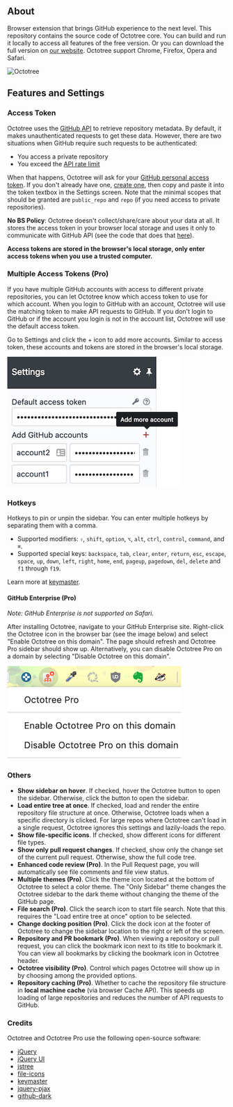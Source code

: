 ## About

Browser extension that brings GitHub experience to the next level. This repository contains the source code of Octotree core. You can build and run it locally to access all features of the free version. Or you can download the full version on [our website](https://www.octotree.io). Octotree support Chrome, Firefox, Opera and Safari.

![Octotree](docs/demo.gif)

## Features and Settings

### Access Token

Octotree uses the [GitHub API](https://developer.github.com/v3/) to retrieve repository metadata. By default, it makes unauthenticated requests to get these data. However, there are two situations when GitHub require such requests to be authenticated:

- You access a private repository
- You exceed the [API rate limit](https://developer.github.com/v3/#rate-limiting)

When that happens, Octotree will ask for your [GitHub personal access token](https://help.github.com/articles/creating-an-access-token-for-command-line-use). If you don't already have one, [create one](https://github.com/settings/tokens/new?scopes=repo&description=Octotree%20browser%20extension), then copy and paste it into the token textbox in the Settings screen. Note that the minimal scopes that should be granted are `public_repo` and `repo` (if you need access to private repositories).

**No BS Policy**: Octotree doesn't collect/share/care about your data at all. It stores the access token in your browser local storage and uses it only to communicate with GitHub API (see the code that does that [here](https://github.com/ovity/octotree/blob/559291ed9017f0c3429bc49419d001d9ea0ac510/src/adapters/github.js#L296-L313)).

**Access tokens are stored in the browser's local storage, only enter access tokens when you use a trusted computer.**

### Multiple Access Tokens (Pro)

If you have multiple GitHub accounts with access to different private repositories, you can let Octotree know which access token to use for which account.
When you login to GitHub with an account, Octotree will use the matching token to make API requests to GitHub. If you don't login to GitHub or if the account you login is not in the account list, Octotree will use the default access token.

Go to Settings and click the + icon to add more accounts. Similar to access token, these accounts and tokens are stored in the browser's local storage.

![Multiple GitHub accounts](docs/pro-ma.jpg)

### Hotkeys

Hotkeys to pin or unpin the sidebar. You can enter multiple hotkeys by separating them with a comma.

- Supported modifiers: `⇧`, `shift`, `option`, `⌥`, `alt`, `ctrl`, `control`, `command`, and `⌘`.
- Supported special keys: `backspace`, `tab`, `clear`, `enter`, `return`, `esc`, `escape`, `space`, `up`, `down`, `left`, `right`, `home`, `end`, `pageup`, `pagedown`, `del`, `delete` and `f1` through `f19`.

Learn more at [keymaster](https://github.com/madrobby/keymaster#supported-keys).

#### GitHub Enterprise (Pro)

_Note: GitHub Enterprise is not supported on Safari._

After installing Octotree, navigate to your GitHub Enterprise site. Right-click the Octotree icon in the browser bar (see the image below) and select "Enable Octotree on this domain". The page should refresh and Octotree Pro sidebar should show up. Alternatively, you can disable Octotree Pro on a domain by selecting "Disable Octotree on this domain".

![GitHub Enterprise](docs/pro-ghe.png)

### Others

- **Show sidebar on hover**. If checked, hover the Octotree button to open the sidebar. Otherwise, click the button to open the sidebar.
- **Load entire tree at once**. If checked, load and render the entire repository file structure at once. Otherwise, Octotree loads when a specific directory is clicked. For large repos where Octotree can't load in a single request, Octotree ignores this settings and lazily-loads the repo.
- **Show file-specific icons**. If checked, show different icons for different file types.
- **Show only pull request changes**. If checked, show only the change set of the current pull request. Otherwise, show the full code tree.
- **Enhanced code review (Pro)**. In the Pull Request page, you will automatically see file comments and file view status.
- **Multiple themes (Pro)**. Click the theme icon located at the bottom of Octotree to select a color theme. The "Only Sidebar" theme changes the Octotree sidebar to the dark theme without changing the theme of the GitHub page.
- **File search (Pro)**. Click the search icon to start file search. Note that this requires the "Load entire tree at once" option to be selected.
- **Change docking position (Pro)**. Click the dock icon at the footer of Octotree to change the sidebar location to the right or left of the screen.
- **Repository and PR bookmark (Pro)**. When viewing a repository or pull request, you can click the bookmark icon next to its title to bookmark it. You can view all bookmarks by clicking the bookmark icon in Octotree header.
- **Octotree visibility (Pro)**. Control which pages Octotree will show up in by choosing among the provided options.
- **Repository caching (Pro)**. Whether to cache the repository file structure in **local machine cache** (via browser Cache API). This speeds up loading of large repositories and reduces the number of API requests to GitHub.

### Credits

Octotree and Octotree Pro use the following open-source software:

- [jQuery](https://github.com/jquery/jquery)
- [jQuery UI](https://github.com/jquery/jquery-ui)
- [jstree](https://github.com/vakata/jstree)
- [file-icons](https://github.com/file-icons/atom)
- [keymaster](https://github.com/madrobby/keymaster)
- [jquery-pjax](https://github.com/defunkt/jquery-pjax)
- [github-dark](https://github.com/StylishThemes/GitHub-Dark)
